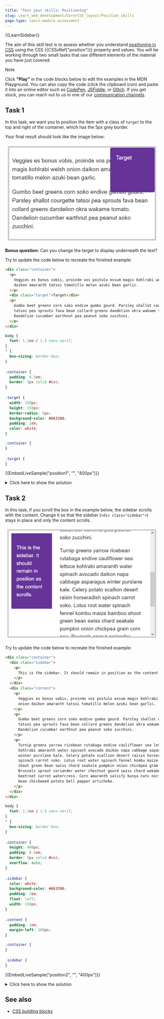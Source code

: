 ```yaml
---
title: "Test your skills: Positioning"
slug: Learn_web_development/Core/CSS_layout/Position_skills
page-type: learn-module-assessment
---
```


{{LearnSidebar}}

The aim of this skill test is to assess whether you understand [positioning in CSS](/en-US/docs/Learn_web_development/Core/CSS_layout/Positioning) using the CSS {{CSSxRef("position")}} property and values. You will be working through two small tasks that use different elements of the material you have just covered.

> [!NOTE]
> Click **"Play"** in the code blocks below to edit the examples in the MDN Playground.
> You can also copy the code (click the clipboard icon) and paste it into an online editor such as [CodePen](https://codepen.io/), [JSFiddle](https://jsfiddle.net/), or [Glitch](https://glitch.com/).
> If you get stuck, you can reach out to us in one of our [communication channels](/en-US/docs/MDN/Community/Communication_channels).

## Task 1

In this task, we want you to position the item with a class of `target` to the top and right of the container, which has the 5px grey border.

Your final result should look like the image below:

![The green box is at the top right of a container with a grey border.](position-task1.png)

**Bonus question:** Can you change the target to display underneath the text?

Try to update the code below to recreate the finished example:

```html live-sample___position1
<div class="container">
  <p>
    Veggies es bonus vobis, proinde vos postulo essum magis kohlrabi welsh onion
    daikon amaranth tatsoi tomatillo melon azuki bean garlic.
  </p>
  <div class="target">Target</div>
  <p>
    Gumbo beet greens corn soko endive gumbo gourd. Parsley shallot courgette
    tatsoi pea sprouts fava bean collard greens dandelion okra wakame tomato.
    Dandelion cucumber earthnut pea peanut soko zucchini.
  </p>
</div>
```

```css hidden live-sample___position1
body {
  font: 1.2em / 1.5 sans-serif;
}
* {
  box-sizing: border-box;
}

.container {
  padding: 0.5em;
  border: 5px solid #ccc;
}

.target {
  width: 150px;
  height: 150px;
  border-radius: 5px;
  background-color: #663398;
  padding: 1em;
  color: white;
}
```

```css live-sample___position1
.container {
}

.target {
}
```

{{EmbedLiveSample("position1", "", "400px")}}

<details>
<summary>Click here to show the solution</summary>

This requires `position: relative` and `position: absolute` and understanding how they relate to each other in terms of relative positioning creating a new positioning context.
A likely issue could be that you add `position: absolute` to the child without applying `position: relative` to the container. In that case, the target will end up being positioned according to the viewport.

```css
.container {
  position: relative;
}

.target {
  position: absolute;
  top: 0;
  right: 0;
}
```

For the bonus question, you need to add a negative `z-index` to the target, for example `z-index: -2`.

</details>

## Task 2

In this task, if you scroll the box in the example below, the sidebar scrolls with the content. Change it so that the sidebar (`<div class="sidebar">`) stays in place and only the content scrolls.

![The content is scrolled but the sidebar has stayed in place.](position-task2.png)

Try to update the code below to recreate the finished example:

```html live-sample___position2
<div class="container">
  <div class="sidebar">
    <p>
      This is the sidebar. It should remain in position as the content scrolls.
    </p>
  </div>
  <div class="content">
    <p>
      Veggies es bonus vobis, proinde vos postulo essum magis kohlrabi welsh
      onion daikon amaranth tatsoi tomatillo melon azuki bean garlic.
    </p>
    <p>
      Gumbo beet greens corn soko endive gumbo gourd. Parsley shallot courgette
      tatsoi pea sprouts fava bean collard greens dandelion okra wakame tomato.
      Dandelion cucumber earthnut pea peanut soko zucchini.
    </p>
    <p>
      Turnip greens yarrow ricebean rutabaga endive cauliflower sea lettuce
      kohlrabi amaranth water spinach avocado daikon napa cabbage asparagus
      winter purslane kale. Celery potato scallion desert raisin horseradish
      spinach carrot soko. Lotus root water spinach fennel kombu maize bamboo
      shoot green bean swiss chard seakale pumpkin onion chickpea gram corn pea.
      Brussels sprout coriander water chestnut gourd swiss chard wakame kohlrabi
      beetroot carrot watercress. Corn amaranth salsify bunya nuts nori azuki
      bean chickweed potato bell pepper artichoke.
    </p>
  </div>
</div>
```

```css hidden live-sample___position2
body {
  font: 1.2em / 1.5 sans-serif;
}
* {
  box-sizing: border-box;
}

.container {
  height: 400px;
  padding: 0.5em;
  border: 5px solid #ccc;
  overflow: auto;
}

.sidebar {
  color: white;
  background-color: #663398;
  padding: 1em;
  float: left;
  width: 150px;
}

.content {
  padding: 1em;
  margin-left: 160px;
}
```

```css live-sample___position2
.container {
}

.sidebar {
}
```

{{EmbedLiveSample("position2", "", "400px")}}

<details>
<summary>Click here to show the solution</summary>

We're testing your understanding of `position: fixed` with a slightly different example to the ones in the learning materials.

```css
.sidebar {
  position: fixed;
}
```

</details>

## See also

- [CSS building blocks](/en-US/docs/Learn/CSS/Building_blocks)

